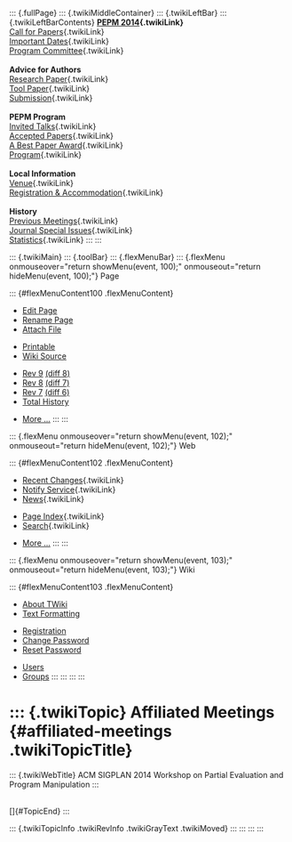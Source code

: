 ::: {.fullPage}
::: {.twikiMiddleContainer}
::: {.twikiLeftBar}
::: {.twikiLeftBarContents}
**[PEPM 2014](WebHome){.twikiLink}**\
[Call for Papers](CallForPapers){.twikiLink}\
[Important Dates](ImportantDates){.twikiLink}\
[Program Committee](ProgramCommittee){.twikiLink}\
\
**Advice for Authors**\
[Research Paper](ResearchPaperAdvice){.twikiLink}\
[Tool Paper](ToolPaperAdvice){.twikiLink}\
[Submission](PaperSubmission){.twikiLink}\
\
**PEPM Program**\
[Invited Talks](InvitedTalks){.twikiLink}\
[Accepted Papers](AcceptedPapers){.twikiLink}\
[A Best Paper Award](ABestPaperAward){.twikiLink}\
[Program](Program){.twikiLink}\
\
**Local Information**\
[Venue](WorkshopVenue){.twikiLink}\
[Registration & Accommodation](RegistrationAndAccomodation){.twikiLink}\
\
**History**\
[Previous Meetings](PreviousMeetings){.twikiLink}\
[Journal Special Issues](SpecialIssues){.twikiLink}\
[Statistics](HistoricalStatistics){.twikiLink}
:::
:::

::: {.twikiMain}
::: {.toolBar}
::: {.flexMenuBar}
::: {.flexMenu onmouseover="return showMenu(event, 100);" onmouseout="return hideMenu(event, 100);"}
Page

::: {#flexMenuContent100 .flexMenuContent}
-   [Edit
    Page](http://www.program-transformation.org/edit/PEPM14/AffiliatedMeetings?t=1536828987)
-   [Rename
    Page](http://www.program-transformation.org/rename/PEPM14/AffiliatedMeetings)
-   [Attach
    File](http://www.program-transformation.org/attach/PEPM14/AffiliatedMeetings)

<!-- -->

-   [Printable](http://www.program-transformation.org/view/PEPM14/AffiliatedMeetings?skin=print.pattern)
-   [Wiki
    Source](http://www.program-transformation.org/view/PEPM14/AffiliatedMeetings?skin=text&raw=on&contenttype=text/plain)

<!-- -->

-   [Rev
    9](http://www.program-transformation.org/view/PEPM14/AffiliatedMeetings?rev=1.9)
    [(diff 8)](http://www.program-transformation.org/rdiff/PEPM14/AffiliatedMeetings?rev1=1.9&rev2=1.8)
-   [Rev
    8](http://www.program-transformation.org/view/PEPM14/AffiliatedMeetings?rev=1.8)
    [(diff 7)](http://www.program-transformation.org/rdiff/PEPM14/AffiliatedMeetings?rev1=1.8&rev2=1.7)
-   [Rev
    7](http://www.program-transformation.org/view/PEPM14/AffiliatedMeetings?rev=1.7)
    [(diff 6)](http://www.program-transformation.org/rdiff/PEPM14/AffiliatedMeetings?rev1=1.7&rev2=1.6)
-   [Total
    History](http://www.program-transformation.org/rdiff/PEPM14/AffiliatedMeetings)

<!-- -->

-   [More
    \...](http://www.program-transformation.org/oops/PEPM14/AffiliatedMeetings?template=oopsmore&param1=1.9&param2=1.9)
:::
:::

::: {.flexMenu onmouseover="return showMenu(event, 102);" onmouseout="return hideMenu(event, 102);"}
Web

::: {#flexMenuContent102 .flexMenuContent}
-   [Recent Changes](WebChanges){.twikiLink}
-   [Notify Service](WebNotify){.twikiLink}
-   [News](WebNews){.twikiLink}

<!-- -->

-   [Page Index](WebIndex){.twikiLink}
-   [Search](WebSearch){.twikiLink}

<!-- -->

-   [More
    \...](http://www.program-transformation.org/oops/PEPM14/AffiliatedMeetings?template=oopsmore&param1=1.9&param2=1.9)
:::
:::

::: {.flexMenu onmouseover="return showMenu(event, 103);" onmouseout="return hideMenu(event, 103);"}
Wiki

::: {#flexMenuContent103 .flexMenuContent}
-   [About
    TWiki](http://www.program-transformation.org/view/TWiki/WebHome)
-   [Text
    Formatting](http://www.program-transformation.org/view/TWiki/TextFormattingRules)

<!-- -->

-   [Registration](http://www.program-transformation.org/view/TWiki/TWikiRegistration)
-   [Change
    Password](http://www.program-transformation.org/view/TWiki/ChangePassword)
-   [Reset
    Password](http://www.program-transformation.org/view/TWiki/ResetPassword)

<!-- -->

-   [Users](http://www.program-transformation.org/view/Main/TWikiUsers)
-   [Groups](http://www.program-transformation.org/view/Main/TWikiGroups)
:::
:::
:::
:::

::: {.twikiTopic}
Affiliated Meetings {#affiliated-meetings .twikiTopicTitle}
===================

::: {.twikiWebTitle}
ACM SIGPLAN 2014 Workshop on Partial Evaluation and Program Manipulation
:::

\
[]{#TopicEnd}
:::

::: {.twikiTopicInfo .twikiRevInfo .twikiGrayText .twikiMoved}
:::
:::
:::
:::
